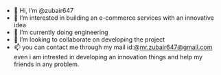 - 👋 Hi, I’m @zubair647
- 👀 I’m interested in building an e-commerce services with an innovative idea
- 🌱 I’m currently doing engineering
- 💞️ I’m looking to collaborate on developing the project
- 📫 you can contact me through my mail id:@mr.zubair647@gmail.com
even i am intrested in developing an innovation things and help my friends in any problem.
